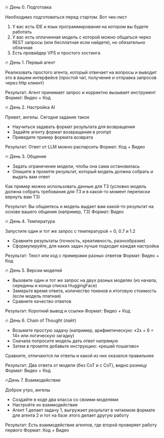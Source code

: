 🔥 День 0. Подготовка

Необходимо подготовиться перед стартом. Вот чек-лист

1. У вас есть IDE и язык программирования на котором вы будете работать
2. У вас есть оплаченная модель с которой можно общаться через REST запросы (или бесплатная если найдете), но обязательно облачная
3. Есть провайдер VPS и простого хостинга


🔥 День 1. Первый агент

Реализовать простого агента, который отвечает на вопросы и выводит это в вашем интерфейсе (простой чат, получение и отправка запросов через http клиент)

Результат: Агент принимает запрос и корректно вызывает инструмент
Формат: Видео + Код


🔥 День 2. Настройка AI

Привет, ангелы. Сегодня задание такое

- Научиться задавать формат результата для возвращения
- Задайте агенту формат возвращения в prompt
- Приведите пример формата возврата

Результат: Ответ от LLM можно распарсить
Формат: Код + Видео


🔥 День 3. Общение

- Задать ограничение модели, чтобы она сама остановилась
- Опишите в промпте результат, который модель должна собрать и выдать вам ответ

Как пример можно использовать данные для ТЗ (условно модель должна собрать требования для ТЗ и в какой-то момент переписки вернуть вам ТЗ)

Результат: Вы общаетесь и модель выдает вам какой-то результат на основе вашего общения (например, ТЗ)
Формат: Видео


🔥 День 4. Температура

Запустите один и тот же запрос с температурой = 0, 0.7 и 1.2

- Сравните результаты (точность, креативность, разнообразие)
- Сформулируйте, для каких задач лучше подходит каждая настройка

Результат: Текст или код с примерами разных ответов
Формат: Видео + Код


🔥 День 5. Версии моделей

- Вызовите один и тот же запрос на двух разных моделях (из начала, середины и конца списка HuggingFace)
- Замерьте время ответа, количество токенов и итоговую стоимость (если модель платная)
- Сравните качество ответов

Результат: Короткий вывод и ссылки
Формат: Видео + Код


🔥 День 6. Chain of Thought (лайт)

- Возьмите простую задачу (например, арифметическую: «2x + 6 = 14» или логическую загадку)
- Сначала попросите модель дать ответ напрямую
- Затем в промпте добавьте инструкцию: «решай пошагово»

Сравните, отличаются ли ответы и какой из них оказался правильнее

Результат: Два ответа от модели (без CoT и с CoT), видно разницу
Формат: Видео + Код


🔥День 7. Взаимодействие

Доброе утро, ангелы

- Создайте в коде два класса со своими моделями
- Настройте их взаимодействие
- Агент 1 делает задачу 1, выгружает результат в читаемом формате для агента 2 и тот на базе этого делает другую работу

Результат: Есть взаимодействие агентов, где второй проверяет работу первого
Формат: Код + Видео

